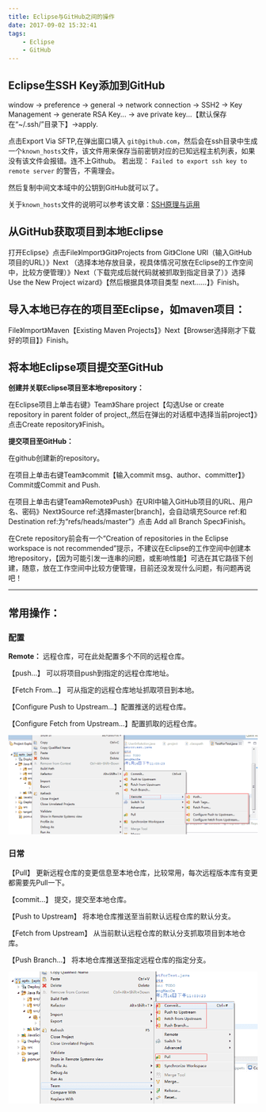 ```yaml
---
title: Eclipse与GitHub之间的操作
date: 2017-09-02 15:32:41
tags:
	- Eclipse
	- GitHub
---
```

## Eclipse生SSH Key添加到GitHub

window → preference → general → network connection → SSH2 → Key Management → generate RSA Key... → ave private key...【默认保存在“~/.ssh/”目录下】→apply.

点击Export Via SFTP,在弹出窗口填入 `git@github.com`，然后会在ssh目录中生成一个`known_hosts`文件，该文件用来保存当前密钥对应的已知远程主机列表，如果没有该文件会报错。连不上Github。
若出现： `Failed to export ssh key to remote server` 的警告，不需理会。

然后复制中间文本域中的公钥到GitHub就可以了。

关于`known_hosts`文件的说明可以参考该文章：[SSH原理与运用](http://www.ruanyifeng.com/blog/2011/12/ssh_remote_login.html)

<!-- more -->

## 从GitHub获取项目到本地Eclipse

打开Eclipse》点击File》Import》Git》Projects from Git》Clone URI（输入GitHub项目的URL）》Next  （选择本地存放目录，视具体情况可放在Eclipse的工作空间中，比较方便管理）》Next（下载完成后就代码就被抓取到指定目录了）》选择 Use the New Project wizard》【然后根据具体项目类型 next……】》Finish。

## 导入本地已存在的项目至Eclipse，如maven项目：

File》Import》Maven【Existing Maven Projects】》Next【Browser选择刚才下载好的项目】》Finish。

## 将本地Eclipse项目提交至GitHub

**创建并关联Eclipse项目至本地repository：**

在Eclipse项目上单击右键》Team》Share project【勾选Use or create repository in parent folder of project,,然后在弹出的对话框中选择当前project】》点击Create repository》Finish。

**提交项目至GitHub：**

在github创建新的repository。

在项目上单击右键Team》commit【输入commit msg、author、committer】》Commit或Commit and Push.

在项目上单击右键Team》Remote》Push》在URI中输入GitHub项目的URL、用户名、密码》Next》Source ref:选择master[branch]，会自动填充Source ref:和Destination ref:为“refs/heads/master”》点击 Add all Branch Spec》Finish。

在Crete repository前会有一个“Creation of repositories in the Eclipse workspace is not recommended”提示，不建议在Eclipse的工作空间中创建本地repository，【因为可能引发一连串的问题，或影响性能】可选在其它路径下创建，随意，放在工作空间中比较方便管理，目前还没发现什么问题，有问题再说吧！

--------------------------------------------------------------------------------
## 常用操作：
### 配置
**Remote：** 远程仓库，可在此处配置多个不同的远程仓库。

【push...】  可以将项目push到指定的远程仓库地址。

【Fetch From...】  可从指定的远程仓库地址抓取项目到本地。

【Configure Push to Upstream...】配置推送的远程仓库。

【Configure Fetch from Upstream...】配置抓取的远程仓库。


![](/assets/blogImg/170905-eclipse-github-1.png)

### 日常
【Pull】	更新远程仓库的变更信息至本地仓库，比较常用，每次远程版本库有变更都需要先Pull一下。

【commit...】  提交，提交至本地仓库。

【Push to Upstream】  将本地仓库推送至当前默认远程仓库的默认分支。

【Fetch from Upstream】  从当前默认远程仓库的默认分支抓取项目到本地仓库。

【Push Branch...】  将本地仓库推送至指定远程仓库的指定分支。


![](/assets/blogImg/170905-eclipse-github-2.png)
